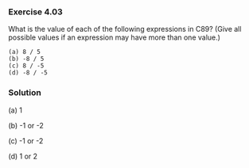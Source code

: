 ### Exercise 4.03
What is the value of each of the following expressions in C89? (Give all
possible values if an expression may have more than one value.)

```
(a) 8 / 5
(b) -8 / 5
(c) 8 / -5
(d) -8 / -5
```

### Solution

(a) 1

(b) -1 or -2

(c) -1 or -2

(d) 1 or 2
